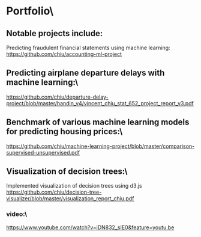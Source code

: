 # Portfolio\

## Notable projects include:
Predicting fraudulent financial statements using machine learning:\
https://github.com/chiu/accounting-ml-project

## Predicting airplane departure delays with machine learning:\
https://github.com/chiu/departure-delay-project/blob/master/handin_v4/vincent_chiu_stat_652_project_report_v3.pdf

## Benchmark of various machine learning models for predicting housing prices:\
https://github.com/chiu/machine-learning-project/blob/master/comparison-supervised-unsupervised.pdf

## Visualization of decision trees:\
Implemented visualization of decision trees using d3.js
https://github.com/chiu/decision-tree-visualizer/blob/master/visualization_report_chiu.pdf

### video:\
https://www.youtube.com/watch?v=iDN832_sIE0&feature=youtu.be


